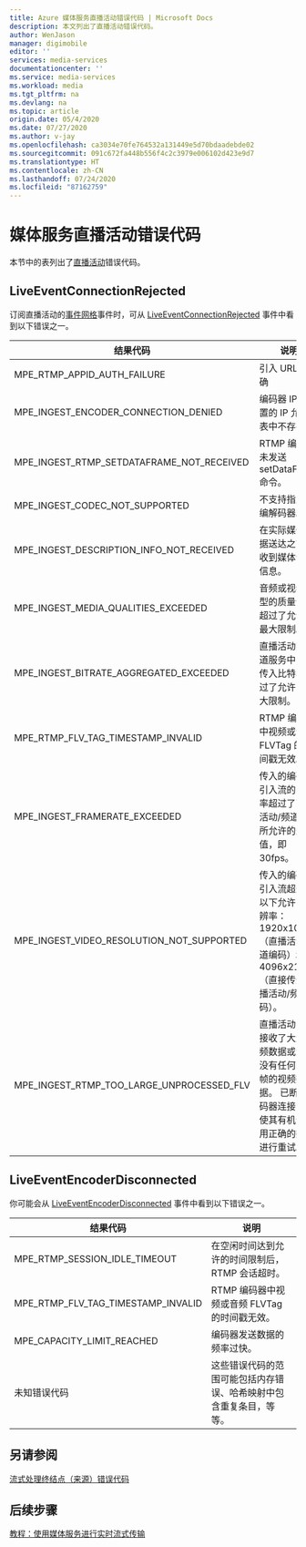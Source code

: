 ```yaml
---
title: Azure 媒体服务直播活动错误代码 | Microsoft Docs
description: 本文列出了直播活动错误代码。
author: WenJason
manager: digimobile
editor: ''
services: media-services
documentationcenter: ''
ms.service: media-services
ms.workload: media
ms.tgt_pltfrm: na
ms.devlang: na
ms.topic: article
origin.date: 05/4/2020
ms.date: 07/27/2020
ms.author: v-jay
ms.openlocfilehash: ca3034e70fe764532a131449e5d70bdaadebde02
ms.sourcegitcommit: 091c672fa448b556f4c2c3979e006102d423e9d7
ms.translationtype: HT
ms.contentlocale: zh-CN
ms.lasthandoff: 07/24/2020
ms.locfileid: "87162759"
---
```

# <a name="media-services-live-event-error-codes"></a>媒体服务直播活动错误代码

本节中的表列出了[直播活动](live-events-outputs-concept.md)错误代码。

## <a name="liveeventconnectionrejected"></a>LiveEventConnectionRejected

订阅直播活动的[事件网格](/event-grid/)事件时，可从 [LiveEventConnectionRejected](media-services-event-schemas.md#liveeventconnectionrejected) 事件中看到以下错误之一。

| 结果代码 | 说明 |
| ----------- | ----------- |
| MPE_RTMP_APPID_AUTH_FAILURE | 引入 URL 不正确 |
| MPE_INGEST_ENCODER_CONNECTION_DENIED | 编码器 IP 在配置的 IP 允许列表中不存在 |
| MPE_INGEST_RTMP_SETDATAFRAME_NOT_RECEIVED | RTMP 编码器未发送 setDataFrame 命令。 |
| MPE_INGEST_CODEC_NOT_SUPPORTED | 不支持指定的编解码器。 |
| MPE_INGEST_DESCRIPTION_INFO_NOT_RECEIVED |在实际媒体数据送达之前未收到媒体说明信息。|
| MPE_INGEST_MEDIA_QUALITIES_EXCEEDED |音频或视频类型的质量计数超过了允许的最大限制。|
| MPE_INGEST_BITRATE_AGGREGATED_EXCEEDED |直播活动或频道服务中的总传入比特率超过了允许的最大限制。|
| MPE_RTMP_FLV_TAG_TIMESTAMP_INVALID | RTMP 编码器中视频或音频 FLVTag 的时间戳无效。 |
| MPE_INGEST_FRAMERATE_EXCEEDED | 传入的编码器引入流的帧速率超过了直播活动/频道编码所允许的最大值，即 30fps。|
| MPE_INGEST_VIDEO_RESOLUTION_NOT_SUPPORTED | 传入的编码器引入流超过了以下允许的分辨率：1920x1088（直播活动/频道编码）和 4096x2160（直接传递直播活动/频道编码）。|
| MPE_INGEST_RTMP_TOO_LARGE_UNPROCESSED_FLV | 直播活动同时接收了大量音频数据或大量没有任何关键帧的视频数据。 已断开编码器连接，以使其有机会使用正确的数据进行重试。 |

## <a name="liveeventencoderdisconnected"></a>LiveEventEncoderDisconnected

你可能会从 [LiveEventEncoderDisconnected](media-services-event-schemas.md#liveeventencoderdisconnected) 事件中看到以下错误之一。

|结果代码|说明|
|---|---|
|MPE_RTMP_SESSION_IDLE_TIMEOUT|在空闲时间达到允许的时间限制后，RTMP 会话超时。|
|MPE_RTMP_FLV_TAG_TIMESTAMP_INVALID|RTMP 编码器中视频或音频 FLVTag 的时间戳无效。|
|MPE_CAPACITY_LIMIT_REACHED|编码器发送数据的频率过快。|
|未知错误代码|这些错误代码的范围可能包括内存错误、哈希映射中包含重复条目，等等。|


## <a name="see-also"></a>另请参阅

[流式处理终结点（来源）错误代码](streaming-endpoint-error-codes.md)

## <a name="next-steps"></a>后续步骤

[教程：使用媒体服务进行实时流式传输](stream-live-tutorial-with-api.md)

